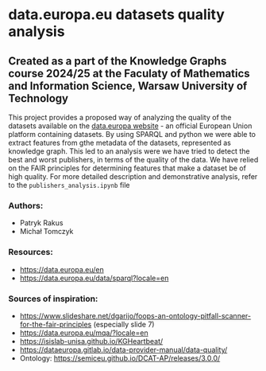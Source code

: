 # data.europa.eu datasets quality analysis
## Created as a part of the Knowledge Graphs course 2024/25 at the Faculaty of Mathematics and Information Science, Warsaw University of Technology
This project provides a proposed way of analyzing the quality of the datasets available on the [data.europa website](data.europa.eu) - an official European Union platform containing datasets.
By using SPARQL and python we were able to extract features from gthe metadata of the datasets, represented as knowledge graph. This led to an analysis were we have tried to detect the best and worst publishers, in terms of the quality of the data. We have relied on the FAIR principles for determining features that make a dataset be of high quality. For more detailed description and demonstrative analysis, refer to the `publishers_analysis.ipynb` file
### Authors:
- Patryk Rakus
- Michał Tomczyk
### Resources:
- https://data.europa.eu/en
- https://data.europa.eu/data/sparql?locale=en
### Sources of inspiration:
- https://www.slideshare.net/dgarijo/foops-an-ontology-pitfall-scanner-for-the-fair-principles (especially slide 7)
- https://data.europa.eu/mqa/?locale=en
- https://isislab-unisa.github.io/KGHeartbeat/
- https://dataeuropa.gitlab.io/data-provider-manual/data-quality/
- Ontology: https://semiceu.github.io/DCAT-AP/releases/3.0.0/
